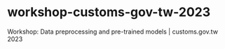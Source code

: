 # workshop-customs-gov-tw-2023
Workshop: Data preprocessing and pre-trained models | customs.gov.tw 2023
